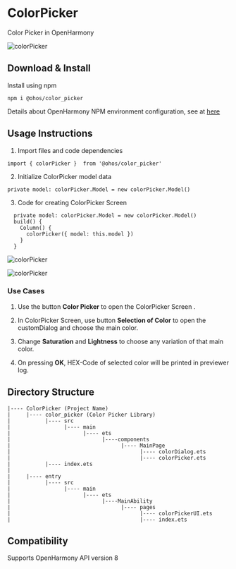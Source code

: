 # ColorPicker
Color Picker in OpenHarmony

 ![colorPicker](https://github.com/AyushLM/ColorPicker-1/blob/main/screenshots/ColorPickerAnimation.gif)


## Download & Install
Install using npm

```npm i @ohos/color_picker```

Details about OpenHarmony NPM environment configuration, see at [here](https://gitee.com/openharmony-tpc/docs/blob/master/OpenHarmony_npm_usage.md)


## Usage Instructions
1. Import files and code dependencies
```
import { colorPicker }  from '@ohos/color_picker'
```
2. Initialize ColorPicker model data
```
private model: colorPicker.Model = new colorPicker.Model()
```
3. Code for creating ColorPicker Screen
```
  private model: colorPicker.Model = new colorPicker.Model()
  build() {
    Column() {
      colorPicker({ model: this.model })
    }
  }
  ```
  
 ![colorPicker](screenshots/colorPicker.png)
  

 ![colorPicker](screenshots/colorDialog.png)



### Use Cases
1. Use the button **Color Picker** to open the ColorPicker Screen .

2. In ColorPicker Screen, use button **Selection of Color** to open the customDialog and choose the main color.

3. Change **Saturation** and **Lightness** to choose any variation of that main color.

4. On pressing **OK**, HEX-Code of selected color will be printed in previewer log.



## Directory Structure
```
|---- ColorPicker (Project Name)
|     |---- color_picker (Color Picker Library)
|           |---- src
|                 |---- main
|                       |---- ets
|                             |----components
|                                   |---- MainPage
|                                         |---- colorDialog.ets
|                                         |---- colorPicker.ets
|           |---- index.ets
|
|     |---- entry
|           |---- src
|                 |---- main
|                       |---- ets
|                             |----MainAbility
|                                   |---- pages
|                                         |---- colorPickerUI.ets
|                                         |---- index.ets

```

## Compatibility
Supports OpenHarmony API version 8
